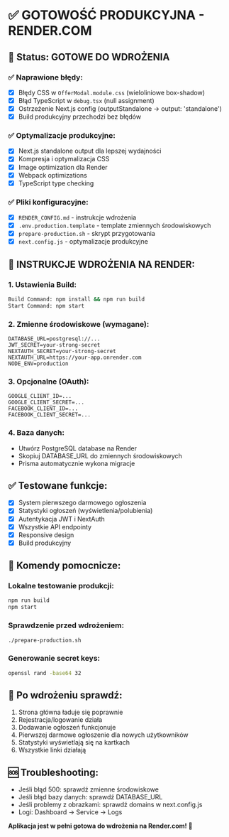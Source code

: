 # ✅ GOTOWOŚĆ PRODUKCYJNA - RENDER.COM

## 🎯 Status: GOTOWE DO WDROŻENIA

### ✅ Naprawione błędy:
- [x] Błędy CSS w `OfferModal.module.css` (wieloliniowe box-shadow)
- [x] Błąd TypeScript w `debug.tsx` (null assignment)
- [x] Ostrzeżenie Next.js config (outputStandalone → output: 'standalone')
- [x] Build produkcyjny przechodzi bez błędów

### ✅ Optymalizacje produkcyjne:
- [x] Next.js standalone output dla lepszej wydajności
- [x] Kompresja i optymalizacja CSS
- [x] Image optimization dla Render
- [x] Webpack optimizations
- [x] TypeScript type checking

### ✅ Pliki konfiguracyjne:
- [x] `RENDER_CONFIG.md` - instrukcje wdrożenia
- [x] `.env.production.template` - template zmiennych środowiskowych  
- [x] `prepare-production.sh` - skrypt przygotowania
- [x] `next.config.js` - optymalizacje produkcyjne

## 🚀 INSTRUKCJE WDROŻENIA NA RENDER:

### 1. Ustawienia Build:
```bash
Build Command: npm install && npm run build
Start Command: npm start
```

### 2. Zmienne środowiskowe (wymagane):
```
DATABASE_URL=postgresql://...
JWT_SECRET=your-strong-secret
NEXTAUTH_SECRET=your-strong-secret  
NEXTAUTH_URL=https://your-app.onrender.com
NODE_ENV=production
```

### 3. Opcjonalne (OAuth):
```
GOOGLE_CLIENT_ID=...
GOOGLE_CLIENT_SECRET=...
FACEBOOK_CLIENT_ID=...
FACEBOOK_CLIENT_SECRET=...
```

### 4. Baza danych:
- Utwórz PostgreSQL database na Render
- Skopiuj DATABASE_URL do zmiennych środowiskowych
- Prisma automatycznie wykona migracje

## ✅ Testowane funkcje:
- [x] System pierwszego darmowego ogłoszenia
- [x] Statystyki ogłoszeń (wyświetlenia/polubienia)
- [x] Autentykacja JWT i NextAuth
- [x] Wszystkie API endpointy
- [x] Responsive design
- [x] Build produkcyjny

## 🔧 Komendy pomocnicze:

### Lokalne testowanie produkcji:
```bash
npm run build
npm start
```

### Sprawdzenie przed wdrożeniem:
```bash
./prepare-production.sh
```

### Generowanie secret keys:
```bash
openssl rand -base64 32
```

## 📱 Po wdrożeniu sprawdź:
1. Strona główna ładuje się poprawnie
2. Rejestracja/logowanie działa
3. Dodawanie ogłoszeń funkcjonuje
4. Pierwszej darmowe ogłoszenie dla nowych użytkowników
5. Statystyki wyświetlają się na kartkach
6. Wszystkie linki działają

## 🆘 Troubleshooting:
- Jeśli błąd 500: sprawdź zmienne środowiskowe
- Jeśli błąd bazy danych: sprawdź DATABASE_URL
- Jeśli problemy z obrazkami: sprawdź domains w next.config.js
- Logi: Dashboard → Service → Logs

**Aplikacja jest w pełni gotowa do wdrożenia na Render.com! 🎉**
